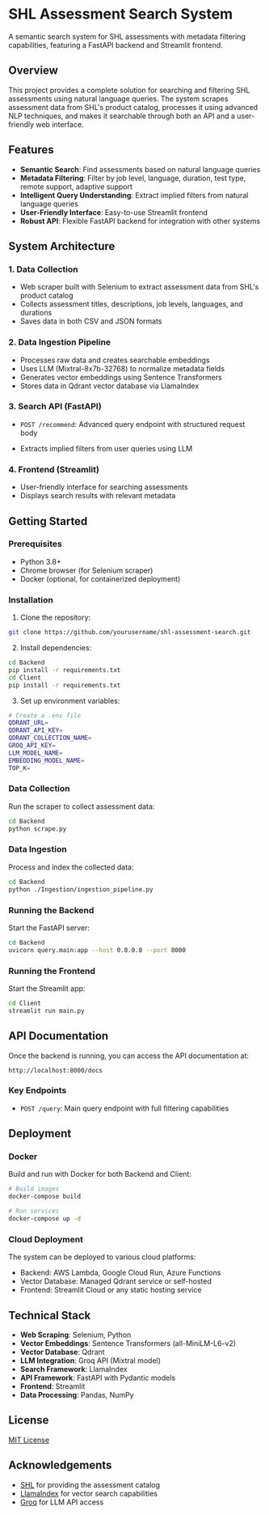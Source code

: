 # SHL Assessment Search System

A semantic search system for SHL assessments with metadata filtering capabilities, featuring a FastAPI backend and Streamlit frontend.

## Overview

This project provides a complete solution for searching and filtering SHL assessments using natural language queries. The system scrapes assessment data from SHL's product catalog, processes it using advanced NLP techniques, and makes it searchable through both an API and a user-friendly web interface.

## Features

- **Semantic Search**: Find assessments based on natural language queries
- **Metadata Filtering**: Filter by job level, language, duration, test type, remote support, adaptive support
- **Intelligent Query Understanding**: Extract implied filters from natural language queries
- **User-Friendly Interface**: Easy-to-use Streamlit frontend
- **Robust API**: Flexible FastAPI backend for integration with other systems

## System Architecture

### 1. Data Collection

- Web scraper built with Selenium to extract assessment data from SHL's product catalog
- Collects assessment titles, descriptions, job levels, languages, and durations
- Saves data in both CSV and JSON formats

### 2. Data Ingestion Pipeline

- Processes raw data and creates searchable embeddings
- Uses LLM (Mixtral-8x7b-32768) to normalize metadata fields
- Generates vector embeddings using Sentence Transformers
- Stores data in Qdrant vector database via LlamaIndex

### 3. Search API (FastAPI)

- `POST /recommend`: Advanced query endpoint with structured request body

- Extracts implied filters from user queries using LLM

### 4. Frontend (Streamlit)

- User-friendly interface for searching assessments
- Displays search results with relevant metadata

## Getting Started

### Prerequisites

- Python 3.8+
- Chrome browser (for Selenium scraper)
- Docker (optional, for containerized deployment)

### Installation

1. Clone the repository:
```bash
git clone https://github.com/yourusername/shl-assessment-search.git

```

2. Install dependencies:
```bash
cd Backend
pip install -r requirements.txt
cd Client
pip install -r requirements.txt
```

3. Set up environment variables:
```bash
# Create a .env file
QDRANT_URL=
QDRANT_API_KEY=
QDRANT_COLLECTION_NAME=
GROQ_API_KEY=
LLM_MODEL_NAME=
EMBEDDING_MODEL_NAME=
TOP_K=
```

### Data Collection

Run the scraper to collect assessment data:
```bash
cd Backend
python scrape.py
```

### Data Ingestion

Process and index the collected data:
```bash
cd Backend
python ./Ingestion/ingestion_pipeline.py
```

### Running the Backend

Start the FastAPI server:
```bash
cd Backend
uvicorn query.main:app --host 0.0.0.0 --port 8000
```

### Running the Frontend

Start the Streamlit app:
```bash
cd Client
streamlit run main.py
```

## API Documentation

Once the backend is running, you can access the API documentation at:
```
http://localhost:8000/docs
```

### Key Endpoints

- `POST /query`: Main query endpoint with full filtering capabilities


## Deployment

### Docker

Build and run with Docker for both Backend and Client:
```bash
# Build images
docker-compose build

# Run services
docker-compose up -d
```

### Cloud Deployment

The system can be deployed to various cloud platforms:
- Backend: AWS Lambda, Google Cloud Run, Azure Functions
- Vector Database: Managed Qdrant service or self-hosted
- Frontend: Streamlit Cloud or any static hosting service

## Technical Stack

- **Web Scraping**: Selenium, Python
- **Vector Embeddings**: Sentence Transformers (all-MiniLM-L6-v2)
- **Vector Database**: Qdrant
- **LLM Integration**: Groq API (Mixtral model)
- **Search Framework**: LlamaIndex
- **API Framework**: FastAPI with Pydantic models
- **Frontend**: Streamlit
- **Data Processing**: Pandas, NumPy

## License

[MIT License](LICENSE)

## Acknowledgements

- [SHL](https://www.shl.com/) for providing the assessment catalog
- [LlamaIndex](https://www.llamaindex.ai/) for vector search capabilities
- [Groq](https://groq.com/) for LLM API access